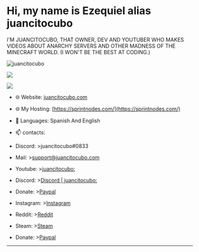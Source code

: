 <h1>Hi, my name is Ezequiel alias juancitocubo</h1>
I'M JUANCITOCUBO, THAT OWNER, DEV AND YOUTUBER WHO MAKES VIDEOS ABOUT ANARCHY SERVERS AND OTHER MADNESS OF THE MINECRAFT WORLD. (I WON'T BE THE BEST AT CODING.)

  <p> <img src="https://komarev.com/ghpvc/?username=juancitocubo" alt="juancitocubo" /> </p>
<p><img" src="https://github-readme-stats.vercel.app/api/top-langs/?username=juancitocubo&layout=compact&theme=dark"></p>
  
<p><img align="center" src="https://github-readme-stats.vercel.app/api?username=juancitocubo&show_icons=true&text_color=5baddf&icon_color=FFF&theme=tokyonight""></p>
<p><img align="center" s<p align="center"><img align="center" src="https://github-readme-stats.vercel.app/api/top-langs/?username=juancitocubo&layout=compact&text_color=5baddf&icon_color=FFF&theme=tokyonight""></p>
  
- 🌐 Website: [juancitocubo.com](https://juancitocubo.com/)
- 🌐 My Hosting: [https://sprintnodes.com/](https://sprintnodes.com/)
  
- 💬 Languages: Spanish And English
  
- 📫 contacts:
- Discord:  >juancitocubo#0833
- Mail: >support@juancitocubo.com  
- Youtube: >[juancitocubo:](https://www.youtube.com/c/juancitocubo/) 
- Discord: >[Discord | juancitocubo:](https://discord.gg/WB7ZeaChNw) 
- Donate: >[Paypal](https://paypal.me/juancitocubo) 
- Instagram: >[Instagram](https://www.instagram.com/juancitocubo/) 
- Reddit: >[Reddit](https://www.reddit.com/user/juancitocubo)
- Steam: >[Steam](https://steamcommunity.com/id/juancitocubo/)
- Donate: >[Paypal](https://paypal.me/juancitocubo)
  
-------------------------------------------------
